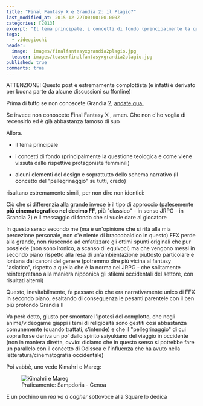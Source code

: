 ```yaml
---
title: "Final Fantasy X e Grandia 2: il Plagio?"
last_modified_at: 2015-12-22T00:00:00.000Z
categories: [2013]
excerpt: "Il tema principale, i concetti di fondo (principalmente la questione teologica e come viene vissuta dalle rispettive protagoniste femminili) ..."
tags: 
  - videogiochi
header:  
  image:  images/finalfantasyxgrandia2plagio.jpg
  teaser: images/teaserfinalfantasyxgrandia2plagio.jpg
published: true
comments: true
---
```

ATTENZIONE! Questo post è estremamente complottista (e infatti è derivato per buona parte da alcune discussioni su ffonline)

Prima di tutto se non conoscete Grandia 2, [andate qua.](https://xabacadabra.github.io/2013/grandia-2-recensione/)

Se invece non conoscete Final Fantasy X , amen. Che non c'ho voglia di recensirlo ed è già abbastanza famoso di suo

Allora.

- Il tema principale 

- i concetti di fondo (principalmente la questione teologica e come viene vissuta dalle rispettive protagoniste femminili) 

- alcuni elementi del design e soprattutto dello schema narrativo (il concetto del "pellegrinaggio" su tutti, credo) 

risultano estremamente simili, per non dire non identici:

Ciò che si differenzia alla grande invece è il tipo di approccio (palesemente **più cinematografico nel decimo FF**, più "classico" - in senso JRPG - in Grandia 2) e il messaggio di fondo che si vuole dare al giocatore

In questo senso secondo me (ma è un'opinione che si rifà alla mia percezione personale, non c'è niente di braccobaldico in questo) FFX perde alla grande, non riuscendo ad enfatizzare gli ottimi spunti originali che pur possiede (non sono ironico, a scanso di equivoci) ma che vengono messi in secondo piano rispetto alla resa di un'ambientazione piuttosto particolare e lontana dai canoni del genere (potremmo dire più vicina al fantasy "asiatico", rispetto a quella che è la norma nei JRPG - che solitamente reinterpretano alla maniera nipponica gli stilemi occidentali del settore, con risultati alterni)
  
Questo, inevitabilmente, fa passare ciò che era narrativamente unico di FFX in secondo piano, esaltando di conseguenza le pesanti parentele con il ben più profondo Grandia II

Va però detto, giusto per smontare l'ipotesi del complotto, che negli anime/videogame giappi i temi di religiosità sono gestiti così abbastanza comunemente (quando trattati, s'intende) e che il "pellegrinaggio" di cui sopra forse deriva un po' dallo spirito saiyukiano del viaggio in occidente (non in maniera diretta, ovvio: diciamo che in questo senso si potrebbe fare un parallelo con il concetto di Odissea e l'influenza che ha avuto nella letteratura/cinematografia occidentale)

Poi vabbè, uno vede Kimahri e Mareg:

<figure>
	<img src="https://4.bp.blogspot.com/-Ts9tR_vuwV4/VPL10VvAZGI/AAAAAAAALk8/e4nF_sMGwTw/s1600/Grandia_2_e_kimahri.jpg" alt="Kimahri e Mareg"></a>
	<figcaption>Praticamente: Sampdoria - Genoa</figcaption>
</figure>

E un pochino un _ma va a cagher_ sottovoce alla Square lo dedica